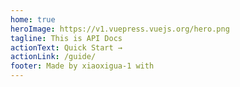 ```yaml
---
home: true
heroImage: https://v1.vuepress.vuejs.org/hero.png
tagline: This is API Docs
actionText: Quick Start →
actionLink: /guide/
footer: Made by xiaoxigua-1 with
---
```

